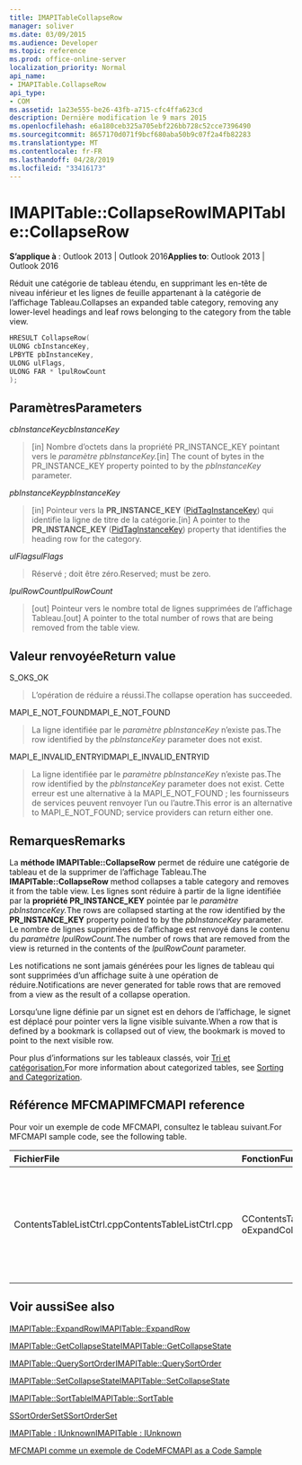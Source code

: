 ```yaml
---
title: IMAPITableCollapseRow
manager: soliver
ms.date: 03/09/2015
ms.audience: Developer
ms.topic: reference
ms.prod: office-online-server
localization_priority: Normal
api_name:
- IMAPITable.CollapseRow
api_type:
- COM
ms.assetid: 1a23e555-be26-43fb-a715-cfc4ffa623cd
description: Dernière modification le 9 mars 2015
ms.openlocfilehash: e6a180ceb325a705ebf226bb728c52cce7396490
ms.sourcegitcommit: 8657170d071f9bcf680aba50b9c07f2a4fb82283
ms.translationtype: MT
ms.contentlocale: fr-FR
ms.lasthandoff: 04/28/2019
ms.locfileid: "33416173"
---
```

# <a name="imapitablecollapserow"></a><span data-ttu-id="ebc2e-103">IMAPITable::CollapseRow</span><span class="sxs-lookup"><span data-stu-id="ebc2e-103">IMAPITable::CollapseRow</span></span>

  
  
<span data-ttu-id="ebc2e-104">**S’applique à** : Outlook 2013 | Outlook 2016</span><span class="sxs-lookup"><span data-stu-id="ebc2e-104">**Applies to**: Outlook 2013 | Outlook 2016</span></span> 
  
<span data-ttu-id="ebc2e-105">Réduit une catégorie de tableau étendu, en supprimant les en-tête de niveau inférieur et les lignes de feuille appartenant à la catégorie de l’affichage Tableau.</span><span class="sxs-lookup"><span data-stu-id="ebc2e-105">Collapses an expanded table category, removing any lower-level headings and leaf rows belonging to the category from the table view.</span></span>
  
```cpp
HRESULT CollapseRow(
ULONG cbInstanceKey,
LPBYTE pbInstanceKey,
ULONG ulFlags,
ULONG FAR * lpulRowCount
);
```

## <a name="parameters"></a><span data-ttu-id="ebc2e-106">Paramètres</span><span class="sxs-lookup"><span data-stu-id="ebc2e-106">Parameters</span></span>

 <span data-ttu-id="ebc2e-107">_cbInstanceKey_</span><span class="sxs-lookup"><span data-stu-id="ebc2e-107">_cbInstanceKey_</span></span>
  
> <span data-ttu-id="ebc2e-108">[in] Nombre d’octets dans la propriété PR_INSTANCE_KEY pointant vers le _paramètre pbInstanceKey._</span><span class="sxs-lookup"><span data-stu-id="ebc2e-108">[in] The count of bytes in the PR_INSTANCE_KEY property pointed to by the  _pbInstanceKey_ parameter.</span></span> 
    
 <span data-ttu-id="ebc2e-109">_pbInstanceKey_</span><span class="sxs-lookup"><span data-stu-id="ebc2e-109">_pbInstanceKey_</span></span>
  
> <span data-ttu-id="ebc2e-110">[in] Pointeur vers la **PR_INSTANCE_KEY** ([PidTagInstanceKey](pidtaginstancekey-canonical-property.md)) qui identifie la ligne de titre de la catégorie.</span><span class="sxs-lookup"><span data-stu-id="ebc2e-110">[in] A pointer to the **PR_INSTANCE_KEY** ([PidTagInstanceKey](pidtaginstancekey-canonical-property.md)) property that identifies the heading row for the category.</span></span> 
    
 <span data-ttu-id="ebc2e-111">_ulFlags_</span><span class="sxs-lookup"><span data-stu-id="ebc2e-111">_ulFlags_</span></span>
  
> <span data-ttu-id="ebc2e-112">Réservé ; doit être zéro.</span><span class="sxs-lookup"><span data-stu-id="ebc2e-112">Reserved; must be zero.</span></span>
    
 <span data-ttu-id="ebc2e-113">_lpulRowCount_</span><span class="sxs-lookup"><span data-stu-id="ebc2e-113">_lpulRowCount_</span></span>
  
> <span data-ttu-id="ebc2e-114">[out] Pointeur vers le nombre total de lignes supprimées de l’affichage Tableau.</span><span class="sxs-lookup"><span data-stu-id="ebc2e-114">[out] A pointer to the total number of rows that are being removed from the table view.</span></span>
    
## <a name="return-value"></a><span data-ttu-id="ebc2e-115">Valeur renvoyée</span><span class="sxs-lookup"><span data-stu-id="ebc2e-115">Return value</span></span>

<span data-ttu-id="ebc2e-116">S_OK</span><span class="sxs-lookup"><span data-stu-id="ebc2e-116">S_OK</span></span> 
  
> <span data-ttu-id="ebc2e-117">L’opération de réduire a réussi.</span><span class="sxs-lookup"><span data-stu-id="ebc2e-117">The collapse operation has succeeded.</span></span>
    
<span data-ttu-id="ebc2e-118">MAPI_E_NOT_FOUND</span><span class="sxs-lookup"><span data-stu-id="ebc2e-118">MAPI_E_NOT_FOUND</span></span> 
  
> <span data-ttu-id="ebc2e-119">La ligne identifiée par le  _paramètre pbInstanceKey_ n’existe pas.</span><span class="sxs-lookup"><span data-stu-id="ebc2e-119">The row identified by the  _pbInstanceKey_ parameter does not exist.</span></span> 
    
<span data-ttu-id="ebc2e-120">MAPI_E_INVALID_ENTRYID</span><span class="sxs-lookup"><span data-stu-id="ebc2e-120">MAPI_E_INVALID_ENTRYID</span></span> 
  
> <span data-ttu-id="ebc2e-121">La ligne identifiée par le  _paramètre pbInstanceKey_ n’existe pas.</span><span class="sxs-lookup"><span data-stu-id="ebc2e-121">The row identified by the  _pbInstanceKey_ parameter does not exist.</span></span> <span data-ttu-id="ebc2e-122">Cette erreur est une alternative à la MAPI_E_NOT_FOUND ; les fournisseurs de services peuvent renvoyer l’un ou l’autre.</span><span class="sxs-lookup"><span data-stu-id="ebc2e-122">This error is an alternative to MAPI_E_NOT_FOUND; service providers can return either one.</span></span> 
    
## <a name="remarks"></a><span data-ttu-id="ebc2e-123">Remarques</span><span class="sxs-lookup"><span data-stu-id="ebc2e-123">Remarks</span></span>

<span data-ttu-id="ebc2e-124">La **méthode IMAPITable::CollapseRow** permet de réduire une catégorie de tableau et de la supprimer de l’affichage Tableau.</span><span class="sxs-lookup"><span data-stu-id="ebc2e-124">The **IMAPITable::CollapseRow** method collapses a table category and removes it from the table view.</span></span> <span data-ttu-id="ebc2e-125">Les lignes sont réduire à partir de la ligne identifiée par la **propriété PR_INSTANCE_KEY** pointée par le _paramètre pbInstanceKey._</span><span class="sxs-lookup"><span data-stu-id="ebc2e-125">The rows are collapsed starting at the row identified by the **PR_INSTANCE_KEY** property pointed to by the  _pbInstanceKey_ parameter.</span></span> <span data-ttu-id="ebc2e-126">Le nombre de lignes supprimées de l’affichage est renvoyé dans le contenu du _paramètre lpulRowCount._</span><span class="sxs-lookup"><span data-stu-id="ebc2e-126">The number of rows that are removed from the view is returned in the contents of the  _lpulRowCount_ parameter.</span></span> 
  
<span data-ttu-id="ebc2e-127">Les notifications ne sont jamais générées pour les lignes de tableau qui sont supprimées d’un affichage suite à une opération de réduire.</span><span class="sxs-lookup"><span data-stu-id="ebc2e-127">Notifications are never generated for table rows that are removed from a view as the result of a collapse operation.</span></span> 
  
<span data-ttu-id="ebc2e-128">Lorsqu’une ligne définie par un signet est en dehors de l’affichage, le signet est déplacé pour pointer vers la ligne visible suivante.</span><span class="sxs-lookup"><span data-stu-id="ebc2e-128">When a row that is defined by a bookmark is collapsed out of view, the bookmark is moved to point to the next visible row.</span></span> 
  
<span data-ttu-id="ebc2e-129">Pour plus d’informations sur les tableaux classés, voir [Tri et catégorisation.](sorting-and-categorization.md)</span><span class="sxs-lookup"><span data-stu-id="ebc2e-129">For more information about categorized tables, see [Sorting and Categorization](sorting-and-categorization.md).</span></span>
  
## <a name="mfcmapi-reference"></a><span data-ttu-id="ebc2e-130">Référence MFCMAPI</span><span class="sxs-lookup"><span data-stu-id="ebc2e-130">MFCMAPI reference</span></span>

<span data-ttu-id="ebc2e-131">Pour voir un exemple de code MFCMAPI, consultez le tableau suivant.</span><span class="sxs-lookup"><span data-stu-id="ebc2e-131">For MFCMAPI sample code, see the following table.</span></span>
  
|<span data-ttu-id="ebc2e-132">**Fichier**</span><span class="sxs-lookup"><span data-stu-id="ebc2e-132">**File**</span></span>|<span data-ttu-id="ebc2e-133">**Fonction**</span><span class="sxs-lookup"><span data-stu-id="ebc2e-133">**Function**</span></span>|<span data-ttu-id="ebc2e-134">**Commentaire**</span><span class="sxs-lookup"><span data-stu-id="ebc2e-134">**Comment**</span></span>|
|:-----|:-----|:-----|
|<span data-ttu-id="ebc2e-135">ContentsTableListCtrl.cpp</span><span class="sxs-lookup"><span data-stu-id="ebc2e-135">ContentsTableListCtrl.cpp</span></span>  <br/> |<span data-ttu-id="ebc2e-136">CContentsTableListCtrl::D oExpandCollapse</span><span class="sxs-lookup"><span data-stu-id="ebc2e-136">CContentsTableListCtrl::DoExpandCollapse</span></span>  <br/> |<span data-ttu-id="ebc2e-137">MFCMAPI utilise la **méthode IMAPITable::CollapseRow** pour réduire une catégorie de tableau.</span><span class="sxs-lookup"><span data-stu-id="ebc2e-137">MFCMAPI uses the **IMAPITable::CollapseRow** method to collapse a table category.</span></span>  <br/> |
   
## <a name="see-also"></a><span data-ttu-id="ebc2e-138">Voir aussi</span><span class="sxs-lookup"><span data-stu-id="ebc2e-138">See also</span></span>



[<span data-ttu-id="ebc2e-139">IMAPITable::ExpandRow</span><span class="sxs-lookup"><span data-stu-id="ebc2e-139">IMAPITable::ExpandRow</span></span>](imapitable-expandrow.md)
  
[<span data-ttu-id="ebc2e-140">IMAPITable::GetCollapseState</span><span class="sxs-lookup"><span data-stu-id="ebc2e-140">IMAPITable::GetCollapseState</span></span>](imapitable-getcollapsestate.md)
  
[<span data-ttu-id="ebc2e-141">IMAPITable::QuerySortOrder</span><span class="sxs-lookup"><span data-stu-id="ebc2e-141">IMAPITable::QuerySortOrder</span></span>](imapitable-querysortorder.md)
  
[<span data-ttu-id="ebc2e-142">IMAPITable::SetCollapseState</span><span class="sxs-lookup"><span data-stu-id="ebc2e-142">IMAPITable::SetCollapseState</span></span>](imapitable-setcollapsestate.md)
  
[<span data-ttu-id="ebc2e-143">IMAPITable::SortTable</span><span class="sxs-lookup"><span data-stu-id="ebc2e-143">IMAPITable::SortTable</span></span>](imapitable-sorttable.md)
  
[<span data-ttu-id="ebc2e-144">SSortOrderSet</span><span class="sxs-lookup"><span data-stu-id="ebc2e-144">SSortOrderSet</span></span>](ssortorderset.md)
  
[<span data-ttu-id="ebc2e-145">IMAPITable : IUnknown</span><span class="sxs-lookup"><span data-stu-id="ebc2e-145">IMAPITable : IUnknown</span></span>](imapitableiunknown.md)


[<span data-ttu-id="ebc2e-146">MFCMAPI comme un exemple de Code</span><span class="sxs-lookup"><span data-stu-id="ebc2e-146">MFCMAPI as a Code Sample</span></span>](mfcmapi-as-a-code-sample.md)


